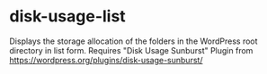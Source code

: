 # disk-usage-list
Displays the storage allocation of the folders in the WordPress root directory in list form. Requires "Disk Usage Sunburst" Plugin from https://wordpress.org/plugins/disk-usage-sunburst/
